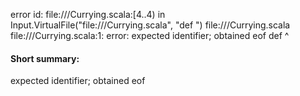 error id: file://<WORKSPACE>/Currying.scala:[4..4) in Input.VirtualFile("file://<WORKSPACE>/Currying.scala", "def ")
file://<WORKSPACE>/Currying.scala
file://<WORKSPACE>/Currying.scala:1: error: expected identifier; obtained eof
def 
    ^
#### Short summary: 

expected identifier; obtained eof